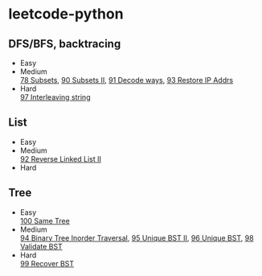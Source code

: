 # leetcode-python

## DFS/BFS, backtracing
- Easy<br>
- Medium<br>
[78 Subsets](files/78.md), [90 Subsets II](files/90.md), [91 Decode ways](files/91.md), [93 Restore IP Addrs](files/93.md)
- Hard<br>
[97 Interleaving string](./files/97.md)

## List
- Easy
- Medium<br>
[92 Reverse Linked List II](files/92.md)
- Hard

## Tree
- Easy<br>
[100 Same Tree](./files/100.md)
- Medium<br>
[94 Binary Tree Inorder Traversal](files/94.md), [95 Unique BST II](./files/95.md), [96 Unique BST](./files/96.md), [98 Validate BST](./files/98.md)
- Hard<br>
[99 Recover BST](./files/99.md)